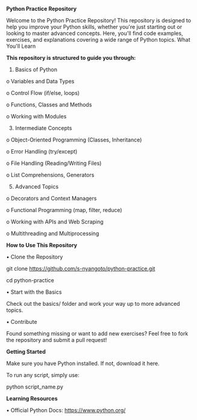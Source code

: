 **Python Practice Repository**


Welcome to the Python Practice Repository! This repository is designed to help you improve your Python skills, whether you're just starting out or looking to master advanced concepts. Here, you'll find code examples, exercises, and explanations covering a wide range of Python topics.
What You'll Learn


**This repository is structured to guide you through:**

1.	Basics of Python
   
  o	Variables and Data Types

  o	Control Flow (if/else, loops)
  
  o	Functions, Classes and Methods
  
  o	Working with Modules

3.	Intermediate Concepts
   
  o	Object-Oriented Programming (Classes, Inheritance)

  o	Error Handling (try/except)
  
  o	File Handling (Reading/Writing Files)
  
  o	List Comprehensions, Generators

5.	Advanced Topics
   
  o	Decorators and Context Managers
  
  o	Functional Programming (map, filter, reduce)
  
  o	Working with APIs and Web Scraping
  
  o	Multithreading and Multiprocessing


**How to Use This Repository**

•	Clone the Repository

git clone https://github.com/s-nyangoto/python-practice.git

cd python-practice

•	Start with the Basics

Check out the basics/ folder and work your way up to more advanced topics.

•	Contribute

Found something missing or want to add new exercises? Feel free to fork the repository and submit a pull request!


**Getting Started**

Make sure you have Python installed. If not, download it here.

To run any script, simply use:

python script_name.py


**Learning Resources**

•	Official Python Docs: https://www.python.org/
